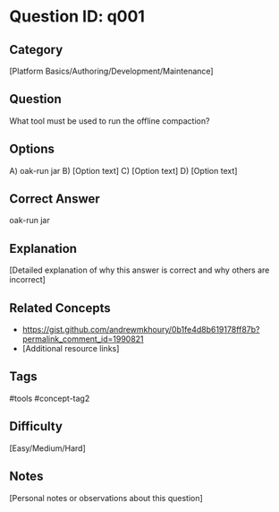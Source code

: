 # Question ID: q001

## Category
[Platform Basics/Authoring/Development/Maintenance]

## Question
What tool must be used to run the offline compaction?

## Options
A) oak-run jar
B) [Option text]
C) [Option text]
D) [Option text]

## Correct Answer
oak-run jar

## Explanation
[Detailed explanation of why this answer is correct and why others are incorrect]

## Related Concepts
- https://gist.github.com/andrewmkhoury/0b1fe4d8b619178ff87b?permalink_comment_id=1990821 
- [Additional resource links]

## Tags
#tools #concept-tag2

## Difficulty
[Easy/Medium/Hard]

## Notes
[Personal notes or observations about this question]
